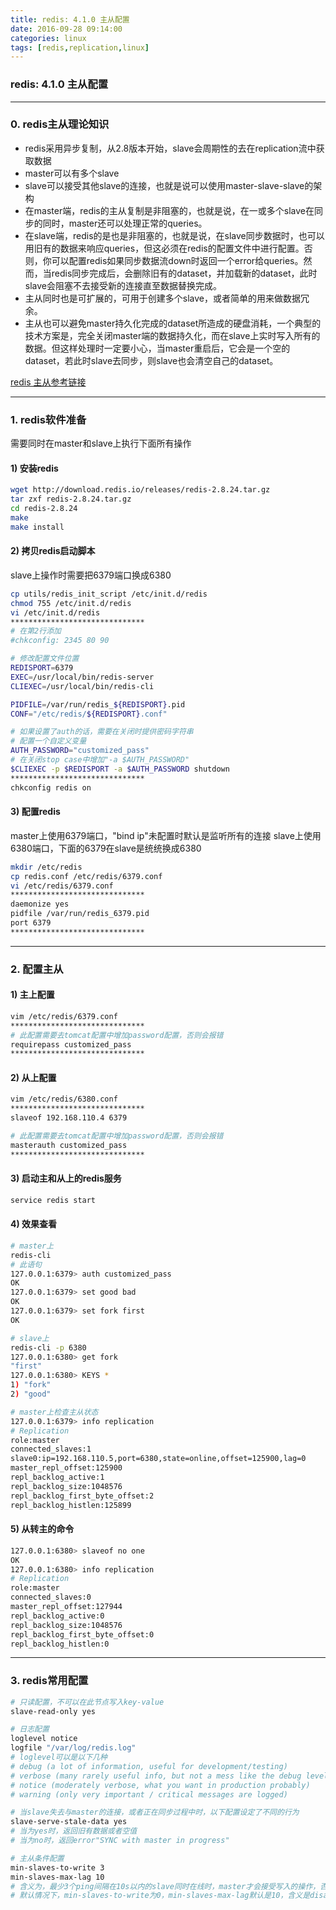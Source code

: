 ```yaml
---
title: redis: 4.1.0 主从配置
date: 2016-09-28 09:14:00
categories: linux
tags: [redis,replication,linux]
---
```

### redis: 4.1.0 主从配置

---

### 0. redis主从理论知识
- redis采用异步复制，从2.8版本开始，slave会周期性的去在replication流中获取数据
- master可以有多个slave
- slave可以接受其他slave的连接，也就是说可以使用master-slave-slave的架构
- 在master端，redis的主从复制是非阻塞的，也就是说，在一或多个slave在同步的同时，master还可以处理正常的queries。
- 在slave端，redis的是也是非阻塞的，也就是说，在slave同步数据时，也可以用旧有的数据来响应queries，但这必须在redis的配置文件中进行配置。否则，你可以配置redis如果同步数据流down时返回一个error给queries。然而，当redis同步完成后，会删除旧有的dataset，并加载新的dataset，此时slave会阻塞不去接受新的连接直至数据替换完成。
- 主从同时也是可扩展的，可用于创建多个slave，或者简单的用来做数据冗余。
- 主从也可以避免master持久化完成的dataset所造成的硬盘消耗，一个典型的技术方案是，完全关闭master端的数据持久化，而在slave上实时写入所有的数据。但这样处理时一定要小心，当master重启后，它会是一个空的dataset，若此时slave去同步，则slave也会清空自己的dataset。  

[redis 主从参考链接](http://redis.io/topics/replication)

---

### 1. redis软件准备
需要同时在master和slave上执行下面所有操作
#### 1) 安装redis
``` bash
wget http://download.redis.io/releases/redis-2.8.24.tar.gz
tar zxf redis-2.8.24.tar.gz
cd redis-2.8.24
make
make install
```

#### 2) 拷贝redis启动脚本
slave上操作时需要把6379端口换成6380
``` bash
cp utils/redis_init_script /etc/init.d/redis
chmod 755 /etc/init.d/redis
vi /etc/init.d/redis
******************************
# 在第2行添加
#chkconfig: 2345 80 90

# 修改配置文件位置
REDISPORT=6379
EXEC=/usr/local/bin/redis-server
CLIEXEC=/usr/local/bin/redis-cli

PIDFILE=/var/run/redis_${REDISPORT}.pid
CONF="/etc/redis/${REDISPORT}.conf"

# 如果设置了auth的话，需要在关闭时提供密码字符串
# 配置一个自定义变量
AUTH_PASSWORD="customized_pass"
# 在关闭stop case中增加"-a $AUTH_PASSWORD"
$CLIEXEC -p $REDISPORT -a $AUTH_PASSWORD shutdown
******************************
chkconfig redis on
```

#### 3) 配置redis
master上使用6379端口，"bind ip"未配置时默认是监听所有的连接
slave上使用6380端口，下面的6379在slave是统统换成6380
``` bash
mkdir /etc/redis
cp redis.conf /etc/redis/6379.conf
vi /etc/redis/6379.conf
******************************
daemonize yes
pidfile /var/run/redis_6379.pid
port 6379
******************************
```

---

### 2. 配置主从
#### 1) 主上配置
``` bash
vim /etc/redis/6379.conf
******************************
# 此配置需要去tomcat配置中增加password配置，否则会报错
requirepass customized_pass
******************************
```

#### 2) 从上配置
``` bash
vim /etc/redis/6380.conf
******************************
slaveof 192.168.110.4 6379

# 此配置需要去tomcat配置中增加password配置，否则会报错
masterauth customized_pass
******************************
```

#### 3) 启动主和从上的redis服务
``` bash
service redis start
```

#### 4) 效果查看
``` bash
# master上
redis-cli
# 此语句
127.0.0.1:6379> auth customized_pass
OK
127.0.0.1:6379> set good bad
OK
127.0.0.1:6379> set fork first
OK

# slave上
redis-cli -p 6380
127.0.0.1:6380> get fork
"first"
127.0.0.1:6380> KEYS *
1) "fork"
2) "good"

# master上检查主从状态
127.0.0.1:6379> info replication
# Replication
role:master
connected_slaves:1
slave0:ip=192.168.110.5,port=6380,state=online,offset=125900,lag=0
master_repl_offset:125900
repl_backlog_active:1
repl_backlog_size:1048576
repl_backlog_first_byte_offset:2
repl_backlog_histlen:125899
```

#### 5) 从转主的命令
``` bash
127.0.0.1:6380> slaveof no one
OK
127.0.0.1:6380> info replication
# Replication
role:master
connected_slaves:0
master_repl_offset:127944
repl_backlog_active:0
repl_backlog_size:1048576
repl_backlog_first_byte_offset:0
repl_backlog_histlen:0
```

---

### 3. redis常用配置
``` bash
# 只读配置，不可以在此节点写入key-value
slave-read-only yes

# 日志配置
loglevel notice
logfile "/var/log/redis.log"
# loglevel可以是以下几种
# debug (a lot of information, useful for development/testing)
# verbose (many rarely useful info, but not a mess like the debug level)
# notice (moderately verbose, what you want in production probably)
# warning (only very important / critical messages are logged)

# 当slave失去与master的连接，或者正在同步过程中时，以下配置设定了不同的行为
slave-serve-stale-data yes
# 当为yes时，返回旧有数据或者空值
# 当为no时，返回error"SYNC with master in progress"

# 主从条件配置
min-slaves-to-write 3
min-slaves-max-lag 10
# 含义为，最少3个ping间隔在10s以内的slave同时在线时，master才会接受写入的操作，否则则停止接受写入操作。
# 默认情况下，min-slaves-to-write为0，min-slaves-max-lag默认是10，含义是disable此功能
```

